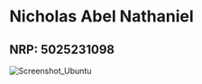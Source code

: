 # Nicholas Abel Nathaniel
## NRP: 5025231098

![Screenshot_Ubuntu](https://github.com/Nichnth/Penugasan-Linux-Bayucaraka/assets/144533091/53da43db-3ea2-45c3-b902-563658e15fb4)
